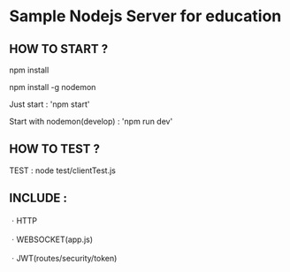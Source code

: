 # Sample Nodejs Server for education

## HOW TO START ? 

npm install

npm install -g nodemon

Just start : 'npm start' 

Start with nodemon(develop) : 'npm run dev'

## HOW TO TEST ?

TEST : node test/clientTest.js

## INCLUDE : 

ㆍHTTP

ㆍWEBSOCKET(app.js)

ㆍJWT(routes/security/token)
